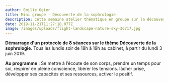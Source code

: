 ```yaml
---
author: Emilie Ogier
title: Mini groupe - Découverte de la sophrologie
description: Cette semaine atelier thématique en groupe sur la découverte de la sophrologie
date: 2019-11-21T11:27:18.077Z
image: /images/uploads/flight-landscape-nature-sky-36717.jpg
---
```

**Démarrage d'un protocole de 8 séances sur le thème Découverte de la sophrologie**. Tous les lundis soir de 18h à 19h au cabinet, à partir du lundi 3 juin 2019.

**Au programme** : Se mettre à l’écoute de son corps, prendre un temps pour soi, respirer en pleine conscience, libérer les tensions. lâcher prise, développer ses capacités et ses ressources, activer le positif.

